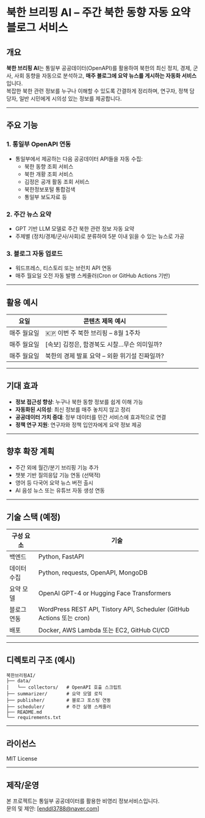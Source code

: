 # 북한 브리핑 AI – 주간 북한 동향 자동 요약 블로그 서비스

## 개요

**북한 브리핑 AI**는 통일부 공공데이터(OpenAPI)를 활용하여 북한의 최신 정치, 경제, 군사, 사회 동향을 자동으로 분석하고, **매주 블로그에 요약 뉴스를 게시하는 자동화 서비스**입니다.  
복잡한 북한 관련 정보를 누구나 이해할 수 있도록 간결하게 정리하며, 연구자, 정책 담당자, 일반 시민에게 시의성 있는 정보를 제공합니다.

---

## 주요 기능

### 1. **통일부 OpenAPI 연동**
- 통일부에서 제공하는 다음 공공데이터 API들을 자동 수집:
  - 북한 동향 조회 서비스
  - 북한 개황 조회 서비스
  - 김정은 공개 활동 조회 서비스
  - 북한정보포털 통합검색
  - 통일부 보도자료 등

### 2. **주간 뉴스 요약**
- GPT 기반 LLM 모델로 주간 북한 관련 정보 자동 요약
- 주제별 (정치/경제/군사/사회)로 분류하여 5분 이내 읽을 수 있는 뉴스로 가공

### 3. **블로그 자동 업로드**
- 워드프레스, 티스토리 또는 브런치 API 연동
- 매주 월요일 오전 자동 발행 스케줄러(Cron or GitHub Actions 기반)

---

## 활용 예시

| 요일 | 콘텐츠 제목 예시 |
|------|------------------|
| 매주 월요일 | 🇰🇵 이번 주 북한 브리핑 – 8월 1주차 |
| 매주 월요일 | [속보] 김정은, 함경북도 시찰…무슨 의미일까? |
| 매주 월요일 | 북한의 경제 발표 요약 – 외환 위기설 진짜일까? |

---

## 기대 효과

- **정보 접근성 향상**: 누구나 북한 동향 정보를 쉽게 이해 가능
- **자동화된 시의성**: 최신 정보를 매주 놓치지 않고 정리
- **공공데이터 가치 증대**: 정부 데이터를 민간 서비스에 효과적으로 연결
- **정책 연구 지원**: 연구자와 정책 입안자에게 요약 정보 제공

---

## 향후 확장 계획

- 주간 외에 월간/분기 브리핑 기능 추가
- 챗봇 기반 질의응답 기능 연동 (선택적)
- 영어 등 다국어 요약 뉴스 버전 출시
- AI 음성 뉴스 또는 유튜브 자동 생성 연동

---

## 기술 스택 (예정)

| 구성 요소 | 기술 |
|-----------|------|
| 백엔드 | Python, FastAPI |
| 데이터 수집 | Python, requests, OpenAPI, MongoDB |
| 요약 모델 | OpenAI GPT-4 or Hugging Face Transformers |
| 블로그 연동 | WordPress REST API, Tistory API, Scheduler (GitHub Actions 또는 cron) |
| 배포 | Docker, AWS Lambda 또는 EC2, GitHub CI/CD |

---

## 디렉토리 구조 (예시)

```
북한브리핑AI/
├── data/
│   └── collectors/   # OpenAPI 호출 스크립트
├── summarizer/       # 요약 모델 로직
├── publisher/        # 블로그 포스팅 연동
├── scheduler/        # 주간 실행 스케줄러
├── README.md
└── requirements.txt
```

---

## 라이선스

MIT License

---

## 제작/운영

본 프로젝트는 통일부 공공데이터를 활용한 비영리 정보서비스입니다.  
문의 및 제안: [enddl3788@naver.com]

